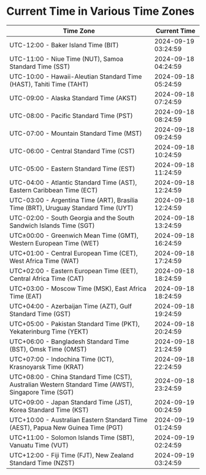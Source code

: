 # Current Time in Various Time Zones

| Time Zone | Current Time |
|-----------|--------------|
| UTC-12:00 - Baker Island Time (BIT) | 2024-09-19 03:24:59 |
| UTC-11:00 - Niue Time (NUT), Samoa Standard Time (SST) | 2024-09-18 04:24:59 |
| UTC-10:00 - Hawaii-Aleutian Standard Time (HAST), Tahiti Time (TAHT) | 2024-09-18 05:24:59 |
| UTC-09:00 - Alaska Standard Time (AKST) | 2024-09-18 07:24:59 |
| UTC-08:00 - Pacific Standard Time (PST) | 2024-09-18 08:24:59 |
| UTC-07:00 - Mountain Standard Time (MST) | 2024-09-18 09:24:59 |
| UTC-06:00 - Central Standard Time (CST) | 2024-09-18 10:24:59 |
| UTC-05:00 - Eastern Standard Time (EST) | 2024-09-18 11:24:59 |
| UTC-04:00 - Atlantic Standard Time (AST), Eastern Caribbean Time (ECT) | 2024-09-18 12:24:59 |
| UTC-03:00 - Argentina Time (ART), Brasília Time (BRT), Uruguay Standard Time (UYT) | 2024-09-18 12:24:59 |
| UTC-02:00 - South Georgia and the South Sandwich Islands Time (SGT) | 2024-09-18 13:24:59 |
| UTC±00:00 - Greenwich Mean Time (GMT), Western European Time (WET) | 2024-09-18 16:24:59 |
| UTC+01:00 - Central European Time (CET), West Africa Time (WAT) | 2024-09-18 17:24:59 |
| UTC+02:00 - Eastern European Time (EET), Central Africa Time (CAT) | 2024-09-18 18:24:59 |
| UTC+03:00 - Moscow Time (MSK), East Africa Time (EAT) | 2024-09-18 18:24:59 |
| UTC+04:00 - Azerbaijan Time (AZT), Gulf Standard Time (GST) | 2024-09-18 19:24:59 |
| UTC+05:00 - Pakistan Standard Time (PKT), Yekaterinburg Time (YEKT) | 2024-09-18 20:24:59 |
| UTC+06:00 - Bangladesh Standard Time (BST), Omsk Time (OMST) | 2024-09-18 21:24:59 |
| UTC+07:00 - Indochina Time (ICT), Krasnoyarsk Time (KRAT) | 2024-09-18 22:24:59 |
| UTC+08:00 - China Standard Time (CST), Australian Western Standard Time (AWST), Singapore Time (SGT) | 2024-09-18 23:24:59 |
| UTC+09:00 - Japan Standard Time (JST), Korea Standard Time (KST) | 2024-09-19 00:24:59 |
| UTC+10:00 - Australian Eastern Standard Time (AEST), Papua New Guinea Time (PGT) | 2024-09-19 01:24:59 |
| UTC+11:00 - Solomon Islands Time (SBT), Vanuatu Time (VUT) | 2024-09-19 02:24:59 |
| UTC+12:00 - Fiji Time (FJT), New Zealand Standard Time (NZST) | 2024-09-19 03:24:59 |

